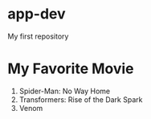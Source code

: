 # app-dev
My first repository

# My Favorite Movie
1. Spider-Man: No Way Home
2. Transformers: Rise of the Dark Spark
3. Venom

